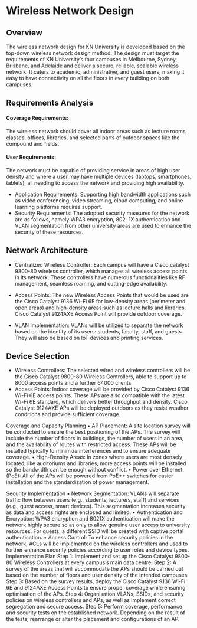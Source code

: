 # Wireless Network Design

## Overview
The wireless network design for KN University is developed based on the top-down wireless network design method. The design must target the requirements of KN University’s four campuses in Melbourne, Sydney, Brisbane, and Adelaide and deliver a secure, reliable, scalable wireless network. It caters to academic, administrative, and guest users, making it easy to have connectivity on all the floors in every building on both campuses.

## Requirements Analysis

####	Coverage Requirements:
The wireless network should cover all indoor areas such as lecture rooms, classes, offices, libraries, and selected parts of outdoor spaces like the compound and fields.
####	User Requirements: 
The network must be capable of providing service in areas of high user density and where a user may have multiple devices (laptops, smartphones, tablets), all needing to access the network and providing high availability.
-	Application Requirements: 
Supporting high bandwidth applications such as video conferencing, video streaming, cloud computing, and online learning platforms requires support.
-	Security Requirements: 
The adopted security measures for the network are as follows, namely WPA3 encryption, 802. 1X authentication and VLAN segmentation from other university areas are used to enhance the security of these resources.

## Network Architecture
-	Centralized Wireless Controller: 
Each campus will have a Cisco catalyst 9800-80 wireless controller, which manages all wireless access points in its network. These controllers have numerous functionalities like RF management, seamless roaming, and cutting-edge availability.
-	Access Points: 
The new Wireless Access Points that would be used are the Cisco Catalyst 9136 Wi-Fi 6E for low-density areas (perimeter and open areas) and high-density areas such as lecture halls and libraries. Cisco Catalyst 9124AXE Access Point will provide outdoor coverage.

-	VLAN Implementation: 
VLANs will be utilized to separate the network based on the identity of its users: students, faculty, staff, and guests. They will also be based on IoT devices and printing services.

## Device Selection
-	Wireless Controllers: 
The selected wired and wireless controllers will be the Cisco Catalyst 9800-80 Wireless Controllers, able to support up to 8000 access points and a further 64000 clients.
-	Access Points:
Indoor coverage will be provided by Cisco Catalyst 9136 Wi-Fi 6E access points. These APs are also compatible with the latest Wi-Fi 6E standard, which delivers better throughput and density. Cisco Catalyst 9124AXE APs will be deployed outdoors as they resist weather conditions and provide sufficient coverage.

Coverage and Capacity Planning
•	AP Placement: 
A site location survey will be conducted to ensure the best positioning of the APs. The survey will include the number of floors in buildings, the number of users in an area, and the availability of routes with restricted access. These APs will be installed typically to minimize interferences and to ensure adequate coverage.
•	High-Density Areas:
 In zones where users are most densely located, like auditoriums and libraries, more access points will be installed so the bandwidth can be enough without conflict.
•	Power over Ethernet (PoE): 
All of the APs will be powered from PoE++ switches for easier installation and the standardization of power management.


Security Implementation
•	Network Segmentation: 
VLANs will separate traffic flow between users (e.g., students, lecturers, staff) and services (e.g., guest access, smart devices). This segmentation increases security as data and access rights are enclosed and limited.
•	Authentication and Encryption: 
WPA3 encryption and 8021X authentication will make the network highly secure so as only to allow genuine user access to university resources. For guests, a different SSID will be created with captive portal authentication.
•	Access Control: 
To enhance security policies in the network, ACLs will be implemented on the wireless controllers and used to further enhance security policies according to user roles and device types.
Implementation Plan
Step 1: Implement and set up the Cisco Catalyst 9800-80 Wireless Controllers at every campus’s main data centre.
Step 2: A survey of the areas that will accommodate the APs should be carried out based on the number of floors and user density of the intended campuses.
Step 3: Based on the survey results, deploy the Cisco Catalyst 9136 Wi-Fi 6E and 9124AXE Access Points to ensure proper coverage while ensuring optimisation of the APs.
Step 4: Organisation VLANs, SSIDs, and security policies on wireless controllers and APs, as well as implement correct segregation and secure access.
Step 5: Perform coverage, performance, and security tests on the established network. Depending on the result of the tests, rearrange or alter the placement and configurations of an AP.
